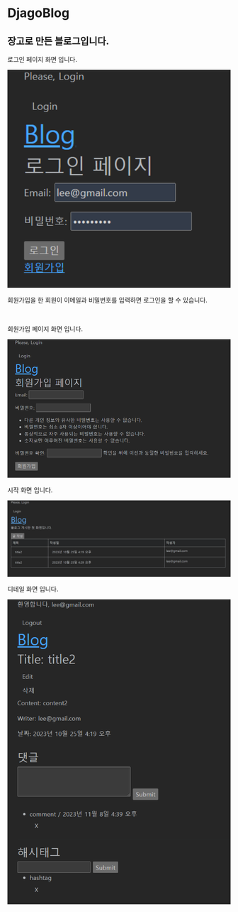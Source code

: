 # DjagoBlog

## 장고로 만든 블로그입니다.

<p>로그인 페이지 화면 입니다.</p>
<img width="700" alt="image" src="/myapp/static/myapp/images/로그인페이지.png">
<p>회원가입을 한 회원이 이메일과 비밀번호를 입력하면 로그인을 할 수 있습니다.</p>
<br/>
<p>회원가입 페이지 화면 입니다.</p>
<img width="700" alt="image" src="/myapp/static/myapp/images/회원가입페이지.png">
<p>시작 화면 입니다.</p>
<img width="700" alt="image" src="/myapp/static/myapp/images/시작화면.png">
<p>디테일 화면 입니다.</p>
<img width="700" alt="image" src="/myapp/static/myapp/images/디테일화면.png">
